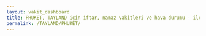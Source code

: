 ```yaml
---
layout: vakit_dashboard
title: PHUKET, TAYLAND için iftar, namaz vakitleri ve hava durumu - ilçe/eyalet seç
permalink: /TAYLAND/PHUKET/
---
```


<script type="text/javascript">
  var GLOBAL_COUNTRY = 'TAYLAND';
  var GLOBAL_CITY = 'PHUKET';
  var GLOBAL_STATE = '';
  var lat = 72;
  var lon = 21;
</script>
